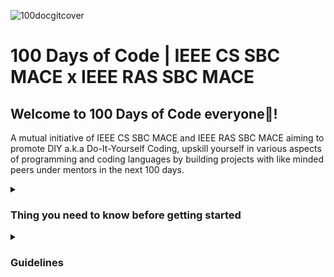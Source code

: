![100docgitcover](https://user-images.githubusercontent.com/112563080/226259630-7d3a0ebd-7637-43b4-96a7-05f116957e8e.png)
# 100 Days of Code | IEEE CS SBC MACE x IEEE RAS SBC MACE

## Welcome to 100 Days of Code everyone🤠!
A mutual initiative of IEEE CS SBC MACE and IEEE RAS SBC MACE aiming to promote DIY a.k.a Do-It-Yourself Coding,  upskill yourself in various aspects of programming and coding languages by building projects with like minded peers under mentors in the next 100 days.

<!--POINTS TO NOTE-->
<details>
  <summary><h3>Thing you need to know before getting started</h3></summary> 
  <ul>
    <li>The groups were created since we'd be having 👥some group tasks too in the coming weeks. And dont worry😟, we split the groups based on your responses✍️</li>
    <li>Each group will have a mentor 👩‍🏫👨‍🏫who would be keeping track of your progress 📈on almost a daily basis</li> 
    <li>So since we are having quite a diverse audience🌐, it isn't necessary that everyone can keep up with the same pace💨. So if you are getting stuck anywhere, 💬do inform your group mentors or us of the same and we'd be more than happy to help 🤗</li>
    <li>We won't be able to guarantee it a 24x7 ⏱️service , but we have a great mentor team🫂 to help you get you doubts cleared💭</li> 
    <li>If you need us to sit with you in helping you understand a particular concept 📚or something, we'll be available for both online meets💻, or calls, or after class hours 🏛️ on weekdays @ the IEEE Lab🔬(do inform us earlier tho). We are always there to help you out. </li> 
    <li>Except for weekends (you will need special permission), you are free to use 🌝 the IEEE lab learning or doing the tasks after class hours 👩‍🎓👨‍🎓from 4:00-5:30pm given that you inform us📞 earlier.</li>
  </ul>
</details>

<!--GUIDELINES-->
<details>
  <summary><h3>Guidelines</h3></summary> 
  <ul>
    <li>All the weekly tasks along will be updated in this repo every week🗓️ by <b>Monday, 9pm IST</b></li>
    <li>Participants must create their own public repositories👩‍💻🧑‍💻 and must name it in the format: <b>your_first_name_and_last name-100DoC-IEEEMACE</b></li> 
    <li>The deadline⏳ to submit each task will be the <b>Sunday, 11:59pm IST</b> of every week. </li>
    <li>Only those participants who submit within the stipulated time will be recieving the certificates🏅 and... well, that's a surprise for now😉</li> 
    <li>Submission simply means pushing your code💻 into your repos🤓</li> 
  </ul>
</details>

